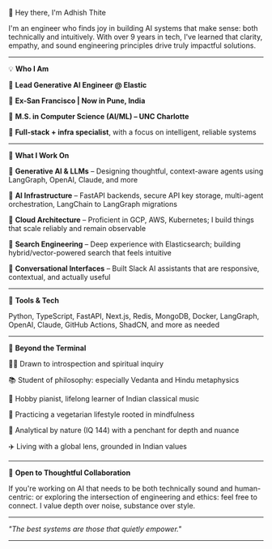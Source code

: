 👋 Hey there, I'm Adhish Thite

I'm an engineer who finds joy in building AI systems that make sense: both technically and intuitively. With over 9 years in tech, I've learned that clarity, empathy, and sound engineering principles drive truly impactful solutions.

---

💡 **Who I Am**

🔹 **Lead Generative AI Engineer @ Elastic**

🔹 **Ex-San Francisco | Now in Pune, India**

🔹 **M.S. in Computer Science (AI/ML) – UNC Charlotte**

🔹 **Full-stack + infra specialist**, with a focus on intelligent, reliable systems

---

🚀 **What I Work On**

🔹 **Generative AI & LLMs** – Designing thoughtful, context-aware agents using LangGraph, OpenAI, Claude, and more

🔹 **AI Infrastructure** – FastAPI backends, secure API key storage, multi-agent orchestration, LangChain to LangGraph migrations

🔹 **Cloud Architecture** – Proficient in GCP, AWS, Kubernetes; I build things that scale reliably and remain observable

🔹 **Search Engineering** – Deep experience with Elasticsearch; building hybrid/vector-powered search that feels intuitive

🔹 **Conversational Interfaces** – Built Slack AI assistants that are responsive, contextual, and actually useful

---

🔧 **Tools & Tech**

Python, TypeScript, FastAPI, Next.js, Redis, MongoDB, Docker, LangGraph, OpenAI, Claude, GitHub Actions, ShadCN, and more as needed

---

👤 **Beyond the Terminal**

🧘‍♂️ Drawn to introspection and spiritual inquiry

📚 Student of philosophy: especially Vedanta and Hindu metaphysics

🎹 Hobby pianist, lifelong learner of Indian classical music

🥗 Practicing a vegetarian lifestyle rooted in mindfulness

🧠 Analytical by nature (IQ 144) with a penchant for depth and nuance

✈️ Living with a global lens, grounded in Indian values

---

🤝 **Open to Thoughtful Collaboration**

If you're working on AI that needs to be both technically sound and human-centric: or exploring the intersection of engineering and ethics: feel free to connect. I value depth over noise, substance over style.

---

*"The best systems are those that quietly empower."*

---

<!---
adhishthite/adhishthite is a ✨ special ✨ repository because its `README.md` (this file) appears on your GitHub profile.
You can click the Preview link to take a look at your changes.
-->
